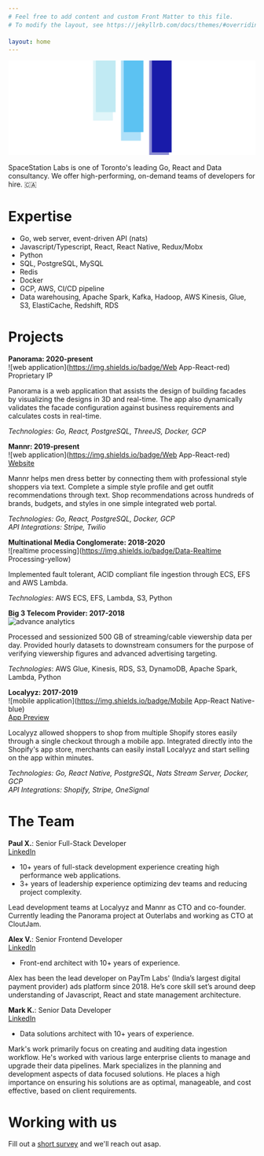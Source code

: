 ```yaml
---
# Feel free to add content and custom Front Matter to this file.
# To modify the layout, see https://jekyllrb.com/docs/themes/#overriding-theme-defaults

layout: home
---
```


![cover logo](/assets/cover.png)

SpaceStation Labs is one of Toronto's leading Go, React and Data consultancy.
We offer high-performing, on-demand teams of developers for hire. 🇨🇦

Expertise
============

- Go, web server, event-driven API (nats)
- Javascript/Typescript, React, React Native, Redux/Mobx
- Python
- SQL, PostgreSQL, MySQL
- Redis
- Docker
- GCP, AWS, CI/CD pipeline
- Data warehousing, Apache Spark, Kafka, Hadoop, AWS Kinesis, Glue, S3, ElastiCache, Redshift, RDS

Projects
=======

**Panorama: 2020-present**  
  ![web application](https://img.shields.io/badge/Web App-React-red)  
  Proprietary IP

  Panorama is a web application that assists the design of building facades by
  visualizing the designs in 3D and real-time. The app also dynamically
  validates the facade configuration against business requirements and
  calculates costs in real-time.

  _Technologies: Go, React, PostgreSQL, ThreeJS, Docker, GCP_

**Mannr: 2019-present**  
  ![web application](https://img.shields.io/badge/Web App-React-red)  
  [Website](https://www.getmannr.com/)

  Mannr helps men dress better by connecting them with professional style
  shoppers via text. Complete a simple style profile and get outfit
  recommendations through text. Shop recommendations across hundreds of brands,
  budgets, and styles in one simple integrated web portal.

  _Technologies: Go, React, PostgreSQL, Docker, GCP  
  API Integrations: Stripe, Twilio_

**Multinational Media Conglomerate: 2018-2020**  
  ![realtime processing](https://img.shields.io/badge/Data-Realtime Processing-yellow)  

  Implemented fault tolerant, ACID compliant file ingestion through ECS, EFS and
  AWS Lambda.

  _Technologies_: AWS ECS, EFS, Lambda, S3, Python

**Big 3 Telecom Provider: 2017-2018**  
  ![advance analytics](https://img.shields.io/badge/Data-Analytics-yellow)  
  
  Processed and sessionized 500 GB of streaming/cable viewership data per day.
  Provided hourly datasets to downstream consumers for the purpose of verifying
  viewership figures and advanced advertising targeting.

  _Technologies_: AWS Glue, Kinesis, RDS, S3, DynamoDB, Apache Spark, Lambda, Python

**Localyyz: 2017-2019**  
  ![mobile application](https://img.shields.io/badge/Mobile App-React Native-blue)  
  [App Preview](/assets/localyyz-demo.gif)

  Localyyz allowed shoppers to shop from multiple Shopify stores easily through
  a single checkout through a mobile app. Integrated directly into the Shopify's app store,
  merchants can easily install Localyyz and start selling on the app within minutes.

  _Technologies: Go, React Native, PostgreSQL, Nats Stream Server, Docker, GCP  
  API Integrations: Shopify, Stripe, OneSignal_

The Team
====

  **Paul X.**: Senior Full-Stack Developer  
  [LinkedIn](https://www.linkedin.com/in/paulxue/)

  - 10+ years of full-stack development experience creating high performance web applications.  
  - 3+ years of leadership experience optimizing dev teams and reducing project complexity.  

  Lead development teams at Localyyz and Mannr as CTO and co-founder. Currently
  leading the Panorama project at Outerlabs and working as CTO at CloutJam.

  **Alex V.**: Senior Frontend Developer  
  [LinkedIn](https://www.linkedin.com/in/vitiukalex/)

  - Front-end architect with 10+ years of experience.

  Alex has been the lead developer on PayTm Labs' (India’s largest digital payment provider) ads platform since 2018.
  He’s core skill set’s around deep understanding of Javascript, React and state management architecture.

  **Mark K.**: Senior Data Developer  
  [LinkedIn](https://www.linkedin.com/in/mark-khaitman-a9b24a74/)

  - Data solutions architect with 10+ years of experience.

  Mark's work primarily focus on creating and auditing data ingestion workflow. He's worked with various large enterprise clients
  to manage and upgrade their data pipelines. Mark specializes in the planning and development aspects of data focused solutions.
  He places a high importance on ensuring his solutions are as optimal, manageable, and cost effective, based on client requirements.

Working with us
======

  Fill out a [short survey](https://forms.gle/jcmVSuxfzt6MBbuA8) and we'll reach out asap.
